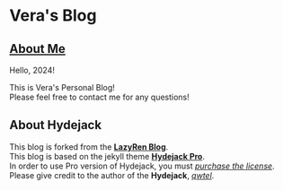 # Vera's Blog

## [About Me]

Hello, 2024!<br>

This is Vera's Personal Blog!<br>
Please feel free to contact me for any questions!

## About Hydejack

This blog is forked from the **[LazyRen Blog]**.<br>
This blog is based on the jekyll theme **[Hydejack Pro]**.<br>
In order to use Pro version of Hydejack, you must *[purchase the license]*.<br>
Please give credit to the author of the **Hydejack**, *[qwtel]*.

[About Me]: https://veraz00.github.io/about/
[LazyRen Blog]: https://github.com/LazyRen/LazyRen.github.io
[Hydejack Pro]: https://hydejack.com/
[purchase the license]: https://hydejack.com/download/
[qwtel]: https://github.com/qwtel
